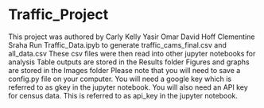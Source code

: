 # Traffic_Project
This project was authored by Carly Kelly Yasir Omar David Hoff Clementine Sraha
Run Traffic_Data.ipyb to generate traffic_cams_final.csv and all_data.csv  These csv files were then read into other jupyter notebooks for analysis  Table outputs are stored in the Results folder Figures and graphs are stored in the Images folder
Please note that you will need to save a config.py file on your computer. You will need a google key which is referred to as gkey in the jupyter notebook. You will also need an API key for census data. This is referred to as api_key in the jupyter notebook.
